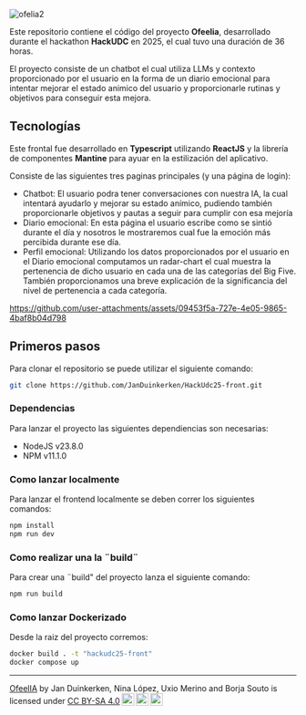 ![ofelia2](https://github.com/user-attachments/assets/50cc4b53-4429-401e-a347-7d2d9a048c36)

Este repositorio contiene el código del proyecto **Ofeelia**, desarrollado durante el hackathon **HackUDC** en 2025, el cual tuvo una duración de 36 horas.

El proyecto consiste de un chatbot el cual utiliza LLMs y contexto proporcionado por el usuario en la forma de un diario emocional para intentar mejorar el estado animico del usuario y proporcionarle rutinas y objetivos para conseguir esta mejora.

## Tecnologías
Este frontal fue desarrollado en **Typescript** utilizando **ReactJS** y la librería de componentes **Mantine** para ayuar en la estilización del aplicativo.

Consiste de las siguientes tres paginas principales (y una página de login):
- Chatbot: El usuario podra tener conversaciones con nuestra IA, la cual intentará ayudarlo y mejorar su estado anímico, pudiendo también proporcionarle objetivos y pautas a seguir para cumplir con esa mejoría
- Diario emocional: En esta página el usuario escribe como se sintió durante el día y nosotros le mostraremos cual fue la emoción más percibida durante ese día.
- Perfil emocional: Utilizando los datos proporcionados por el usuario en el Diario emocional computamos un radar-chart el cual muestra la pertenencia de dicho usuario en cada una de las categorías del Big Five. También proporcionamos una breve explicación de la significancia del nivel de pertenencia a cada categoría.


https://github.com/user-attachments/assets/09453f5a-727e-4e05-9865-4baf8b04d798


## Primeros pasos
Para clonar el repositorio se puede utilizar el siguiente comando:
```bash
git clone https://github.com/JanDuinkerken/HackUdc25-front.git
```

### Dependencias
Para lanzar el proyecto las siguientes dependiencias son necesarias:
- NodeJS v23.8.0
- NPM v11.1.0

### Como lanzar localmente
Para lanzar el frontend localmente se deben correr los siguientes comandos:
```bash
npm install
npm run dev
```

### Como realizar una la ¨build¨
Para crear una ¨build" del proyecto lanza el siguiente comando:
```bash
npm run build
```

### Como lanzar Dockerizado
Desde la raiz del proyecto corremos:
```bash
docker build . -t "hackudc25-front"
docker compose up
```

----
<p xmlns:cc="http://creativecommons.org/ns#" xmlns:dct="http://purl.org/dc/terms/"><a property="dct:title" rel="cc:attributionURL" href="https://github.com/borjasoutoprego/HackUdc25-backend">OfeelIA</a> by <span property="cc:attributionName">Jan Duinkerken, Nina López, Uxio Merino and Borja Souto</span> is licensed under <a href="https://creativecommons.org/licenses/by-sa/4.0/?ref=chooser-v1" target="_blank" rel="license noopener noreferrer" style="display:inline-block;">CC BY-SA 4.0<img style="height:22px!important;margin-left:3px;vertical-align:text-bottom;" src="https://mirrors.creativecommons.org/presskit/icons/cc.svg?ref=chooser-v1" alt=""><img style="height:22px!important;margin-left:3px;vertical-align:text-bottom;" src="https://mirrors.creativecommons.org/presskit/icons/by.svg?ref=chooser-v1" alt=""><img style="height:22px!important;margin-left:3px;vertical-align:text-bottom;" src="https://mirrors.creativecommons.org/presskit/icons/sa.svg?ref=chooser-v1" alt=""></a></p>
